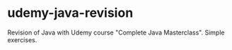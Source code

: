 # udemy-java-revision
Revision of Java with Udemy course "Complete Java Masterclass".
Simple exercises.
